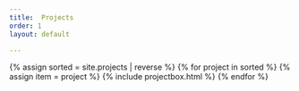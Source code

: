 ```yaml
---
title:  Projects
order: 1
layout: default

---
```

<div id="allprojects" class="d-flex flex-wrap justify-content-between">
{% assign sorted = site.projects | reverse %}
{% for project in sorted %}
{% assign item = project %}
{% include projectbox.html %}
{% endfor %}
</div>
